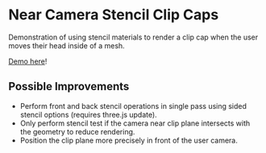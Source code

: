 # Near Camera Stencil Clip Caps

Demonstration of using stencil materials to render a clip cap when the user moves their head inside of a mesh.

[Demo here](https://gkjohnson.github.io/webxr-sandbox/skinned-mesh-batching/)!

## Possible Improvements

- Perform front and back stencil operations in single pass using sided stencil options (requires three.js update).
- Only perform stencil test if the camera near clip plane intersects with the geometry to reduce rendering.
- Position the clip plane more precisely in front of the user camera.
